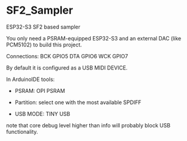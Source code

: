 # SF2_Sampler
ESP32-S3 SF2 based sampler

You only need a PSRAM-equipped ESP32-S3 and an external DAC (like PCM5102) to build this project. 

Connections:
BCK GPIO5
DTA GPIO6
WCK GPIO7

By default it is configured as a USB MIDI DEVICE.

In ArduinoIDE tools:

- PSRAM: OPI PSRAM

- Partition: select one with the most available SPDIFF

- USB MODE: TINY USB

note that core debug level higher than info will probably block USB functionality. 

